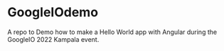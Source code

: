 # GoogleIOdemo
A repo to Demo how to make a Hello World app with Angular during the GoogleIO 2022 Kampala event.
